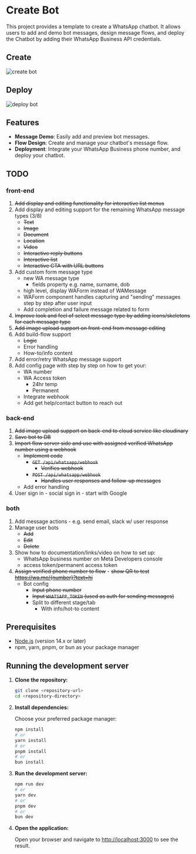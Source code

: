 # Create Bot

This project provides a template to create a WhatsApp chatbot. It allows users to add and demo bot messages, design message flows, and deploy the Chatbot by adding their WhatsApp Business API credentials.

## Create

![create bot](<https://create-bot-sage.vercel.app/assets/screenshots/Screenshot%202024-09-10%20001009.png>)

## Deploy

![deploy bot](<https://create-bot-sage.vercel.app/assets/screenshots/IMG_9231.jpg>)

## Features

- **Message Demo**: Easily add and preview bot messages.
- **Flow Design**: Create and manage your chatbot's message flow.
- **Deployment**: Integrate your WhatsApp Business phone number, and deploy your chatbot.

## TODO

### front-end

1. ~~Add display and editing functionality for interactive list menus~~
2. Add display and editing support for the remaining WhatsApp message types (3/8)
   - ~~Text~~
   - ~~Image~~
   - ~~Document~~
   - ~~Location~~
   - ~~Video~~
   - ~~Interactive reply buttons~~
   - ~~Interactive list~~
   - ~~Interactive CTA with URL buttons~~
3. Add custom form message type
   - new WA message type
      - fields property e.g. name, surname, dob
   - high level, display WAForm instead of WAMessage
   - WAForm component handles capturing and "sending" messages step by step after user input
   - Add completion and failure message related to form
3. ~~Improve look and feel of select message type by adding icons/skeletons for each message type~~
4. ~~Add image upload support on front-end from message editing~~
5. Add build-flow support
   - ~~Logic~~
   - Error handling
   - How-to/info content
6. Add error/retry WhatsApp message support
7. Add config page with step by step on how to get your:
   - WA number
   - WA Access token
      - 24hr temp
      - Permanent
   - Integrate webhook
   - Add get help/contact button to reach out

### back-end

1. ~~Add image upload support on back-end to cloud service like cloudinary~~
2. ~~Save bot to DB~~
3. ~~Import flow server side and use with assigned verified WhatsApp number using a webhook~~
   - ~~Implement code~~
      - ~~`GET /api/whatsapp/webhook`~~
         - ~~Verifies webhook~~
      - ~~`POST /api/whatsapp/webhook`~~
         - ~~Handles user responses and follow-up messages~~
   - Add error handling
4. User sign in - social sign in - start with Google

### both

1. Add message actions - e.g. send email, slack w/ user response
2. Manage user bots
   - ~~Add~~
   - ~~Edit~~
   - ~~Delete~~
3. Show how to documentation/links/video on how to set up:
   - WhatsApp business number on Meta Developers console
   - access token/permanent access token
4. ~~Assign verified phone number to flow~~ - ~~show QR to test https://wa.me/{number}?text=hi~~ 
   - Bot config
      - ~~Input phone number~~
      - ~~Input `WHATSAPP_TOKEN` (used as auth for sending messages)~~
      - Split to different stage/tab
         - With info/hot-to content

## Prerequisites

- [Node.js](https://nodejs.org/) (version 14.x or later)
- npm, yarn, pnpm, or bun as your package manager

## Running the development server

1. **Clone the repository:**

   ```bash
   git clone <repository-url>
   cd <repository-directory>
   ```

2. **Install dependencies:**

   Choose your preferred package manager:

   ```bash
   npm install
   # or
   yarn install
   # or
   pnpm install
   # or
   bun install
   ```

3. **Run the development server:**

   ```bash
   npm run dev
   # or
   yarn dev
   # or
   pnpm dev
   # or
   bun dev
   ```

4. **Open the application:**

   Open your browser and navigate to [http://localhost:3000](http://localhost:3000) to see the result.